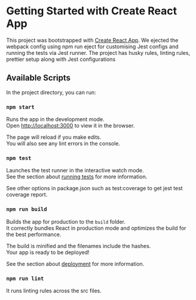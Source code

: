 # Getting Started with Create React App

This project was bootstrapped with [Create React App](https://github.com/facebook/create-react-app).
We ejected the webpack config using npm run eject for customising Jest configs and running the tests via Jest runner.
The project has husky rules, linting rules, prettier setup along with Jest configurations

## Available Scripts

In the project directory, you can run:

### `npm start`

Runs the app in the development mode.\
Open [http://localhost:3000](http://localhost:3000) to view it in the browser.

The page will reload if you make edits.\
You will also see any lint errors in the console.

### `npm test`

Launches the test runner in the interactive watch mode.\
See the section about [running tests](https://facebook.github.io/create-react-app/docs/running-tests) for more information.

See other options in package.json such as test:coverage to get jest test coverage report.

### `npm run build`

Builds the app for production to the `build` folder.\
It correctly bundles React in production mode and optimizes the build for the best performance.

The build is minified and the filenames include the hashes.\
Your app is ready to be deployed!

See the section about [deployment](https://facebook.github.io/create-react-app/docs/deployment) for more information.

### `npm run lint`
It runs linting rules across the src files.
